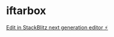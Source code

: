 # iftarbox

[Edit in StackBlitz next generation editor ⚡️](https://stackblitz.com/~/github.com/idreesiscoding/iftarbox)